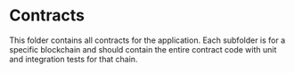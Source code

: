 # Contracts

This folder contains all contracts for the application. Each subfolder is for a specific blockchain and should contain the entire contract code with unit and integration tests for that chain.